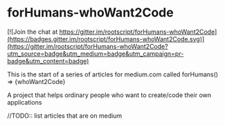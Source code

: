 # forHumans-whoWant2Code

[![Join the chat at https://gitter.im/rootscript/forHumans-whoWant2Code](https://badges.gitter.im/rootscript/forHumans-whoWant2Code.svg)](https://gitter.im/rootscript/forHumans-whoWant2Code?utm_source=badge&utm_medium=badge&utm_campaign=pr-badge&utm_content=badge)

This is the start of a series of articles for medium.com called forHumans() => {whoWant2Code}

A project that helps ordinary people who want to create/code their own applications

//TODO:: list articles that are on medium
